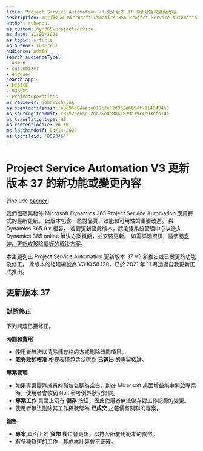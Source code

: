```yaml
---
title: Project Service Automation V3 更新版本 37 的新功能或變更內容
description: 本主題列出 Microsoft Dynamics 365 Project Service Automation 更新版本 37 V3 中可用的功能與修正。
author: ruhercul
ms.custom: dyn365-projectservice
ms.date: 11/01/2021
ms.topic: article
ms.author: ruhercul
audience: Admin
search.audienceType:
- admin
- customizer
- enduser
search.app:
- D365CE
- D365PS
- ProjectOperations
ms.reviewer: johnmichalak
ms.openlocfilehash: e8696d84aaca019c2e12d852e669df71146484b3
ms.sourcegitcommit: c0792bd65d92db25e0e8864879a19c4b93efb10c
ms.translationtype: HT
ms.contentlocale: zh-TW
ms.lasthandoff: 04/14/2022
ms.locfileid: "8593464"
---
```

# <a name="whats-new-or-changed-in-project-service-automation-update-release-37-v3"></a>Project Service Automation V3 更新版本 37 的新功能或變更內容

[!include [banner](../includes/psa-now-project-operations.md)]

我們很高興發佈 Microsoft Dynamics 365 Project Service Automation 應用程式的最新更新。 此版本包含一些對品質、效能和可用性的重要改進。 與 Dynamics 365 9.x 相容。 若要更新至此版本，請瀏覽系統管理中心以進入 Dynamics 365 online 解決方案頁面，並安裝更新。 如需詳細資訊，請參閱[安裝、更新或移除偏好的解決方案](/power-platform/admin/install-remove-preferred-solution)。

本主題列出 Project Service Automation 更新版本 37 V3 新推出或已變更的功能及修正。 此版本的組建編號為 V3.10.58.120，已於 2021 年 11 月透過自我更新正式推出。

## <a name="update-release-37"></a>更新版本 37

### <a name="bug-fixes"></a>錯誤修正

下列問題已獲修正。

**時間和費用**
- 使用者無法以清除儲存格的方式刪除時間項目。
- **我失敗的核准** 檢視表僅包含狀態為 **已送出** 的專案核准。

**專案管理**
- 如果專案團隊成員的職位名稱為空白，則在 Microsoft 桌面增益集中開啟專案時，使用者會收到 Null 參考例外狀況錯誤。
- **專案工作** 頁面上沒有 **儲存** 按鈕，因此使用者無法儲存對工作記錄的變更。
- 使用者無法刪除其工作與狀態為 **已成交** 之報價有關聯的專案。

**銷售**
- **專案** 頁面上的 **貨幣** 欄位會更新，以符合所套用範本的貨幣。
- 有多種貨幣的工作，其成本計算會不正確。
